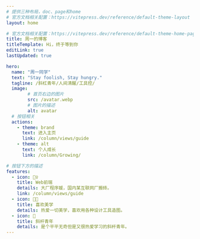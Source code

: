 ```yaml
---
# 提供三种布局，doc、page和home
# 官方文档相关配置：https://vitepress.dev/reference/default-theme-layout
layout: home

# 官方文档相关配置：https://vitepress.dev/reference/default-theme-home-page
title: 周一的博客
titleTemplate: Hi，终于等到你
editLink: true
lastUpdated: true

hero:
  name: "周一同学"
  text: "Stay foolish, Stay hungry."
  tagline: /斜杠青年/人间清醒/工具控/
  image:
        # 首页右边的图片
        src: /avatar.webp
        # 图片的描述
        alt: avatar
  # 按钮相关
  actions:
    - theme: brand
      text: 进入主页
      link: /column/views/guide
    - theme: alt
      text: 个人成长
      link: /column/Growing/

# 按钮下方的描述
features:
  - icon: 🤹♀️
    title: Web前端
    details: 大厂程序媛，国内某互联网厂搬砖。
    link: /column/views/guide
  - icon: 👩🎨
    title: 喜欢美学
    details: 热爱一切美学，喜欢用各种设计工具造图。
  - icon: 🧩
    title: 斜杆青年
    details: 是个平平无奇但是又很热爱学习的斜杆青年。
---
```


<!-- 自定义组件 -->
<script setup>
import home from './components/home.vue';
</script>

<home />
